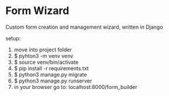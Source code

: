 # Form Wizard
Custom form creation and management wizard, written in Django

setup:

1. move into project folder
2. $ pyhton3 -m venv venv
2. $ source venv/bin/activate
3. $ pip install -r requirements.txt
4. $ python3 manage.py migrate
5. $ python3 manage.py runserver
6. in your browser go to: localhost:8000/form_builder
